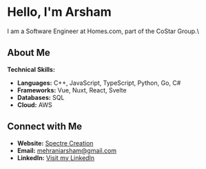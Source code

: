 # Hello, I'm Arsham

I am a Software Engineer at Homes.com, part of the CoStar Group.\


## About Me
**Technical Skills:**
- **Languages:** C++, JavaScript, TypeScript, Python, Go, C#
- **Frameworks:** Vue, Nuxt, React, Svelte
- **Databases:** SQL
- **Cloud:** AWS

## Connect with Me
- **Website:** [Spectre Creation](https://www.spectrecreation.com)
- **Email:** mehraniarsham@gmail.com
- **LinkedIn:** [Visit my LinkedIn](https://www.linkedin.com/in/arsham-mehrani/)
